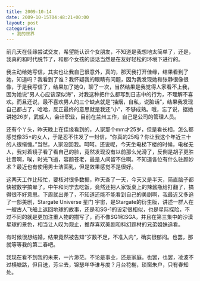```yaml
---
title: 2009-10-14
date: 2009-10-15T04:48:21+00:00
layout: post
categories:
  - 我的世界
---
```

前几天在佳缘尝试交友，希望能认识个女朋友，不知道是我想地太简单了，还是，我真的和时代脱节了，和那个女孩的谈话当然是在友好轻松的环境下进行的。

我主动给她写信，其实也让我自己很意外，真的，那天我打开佳缘，结果看到了她，知道吗？我看到了谁？我怀疑我的眼睛有问题，因为我发现她和张静很像很像，于是我写信了，结果加了她Q，聊了一次，当然结果是我觉得人家看不上我，因为她说“男人心应该深似海”，对我这种把什么都写到日志中的行为，不理解不喜欢。而且还说，最不喜欢男人的三个缺点就是“抽烟，自私，说脏话”，结果我发现自己都占了，哈哈，反正最终的意思就是我还“小”，不够成熟。哦，忘了说，据她讲她26岁，武威人，会计职业，目前在兰州工作，自己是公司的管理人员。

还有个丫头，昨天晚上在佳缘看到的，人家那个mm才25岁，但是看长相，怎么都感觉像35+的女人，于是忍不住发了一封信，“你真的25吗？你让我这个年近三十的人很惭愧。”当然，人家没回我。呵呵。还说呢，今天坐电梯下楼的时候，电梯无人，我对着镜子看了看自己的脸，竟然发现没有以前那么光滑了，反倒是胡子更胜往昔啊，唉，时光飞逝，容颜苍老，最是人间留不住啊。不知道各位有什么驻颜妙术？最近也有使用男士洁面乳，但是效果感觉不是很好。
<!--more-->
这两天工作比较忙，要核对很多数据，昨天查了一天，今天又是半天，简直脑子都快被数字搞晕了。中午和同学去吃饭，竟然还把人家饭桌上的辣酱瓶给打翻了，搞得很不好意思。下周就出差了，不知道还能不能看到自己的美剧啊，我最近又多追了一部美剧，Stargate Universe 星门 宇宙，是Stargate的衍生版，讲述一群人在一艘古人飞船上返回地球的故事，还是和SG-1的设定很相似，也是星际探险，不过不同的就是更加注重人物的描写了，而不像SG1和SGA，并且在第三集中的沙漠星球的景色，相当让人叹为观止，推荐喜欢美剧和科幻题材的兄弟姐妹追看。

有时候很想结婚，结果竟然被告知“岁数不足，不准入内”，确实很郁闷。也罢，那就等等我的第二春吧。

我现在看不到我的未来，一片渺茫。不论是事业，还是家庭。也罢，也罢，凌波不过横塘路，但目送，芳尘去，锦瑟年华谁与度？月台花榭，琐窗朱户，只有春知处。